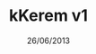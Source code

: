 ---
title: kKerem v1
date: 26/06/2013
categories: 
  - WordPress Themes
tags:
  - CSS
  - HTML
  - JavaScript
images: /assets/20220328043650-aronkisisel.png
logo: /assets/logo/kisiselv1.png
madefor: Personal website
download:
  - icon: fab fa-wordpress
    label: WP Theme
    url: https://kkerem.com/project/kkeremv1/archive.rar
---